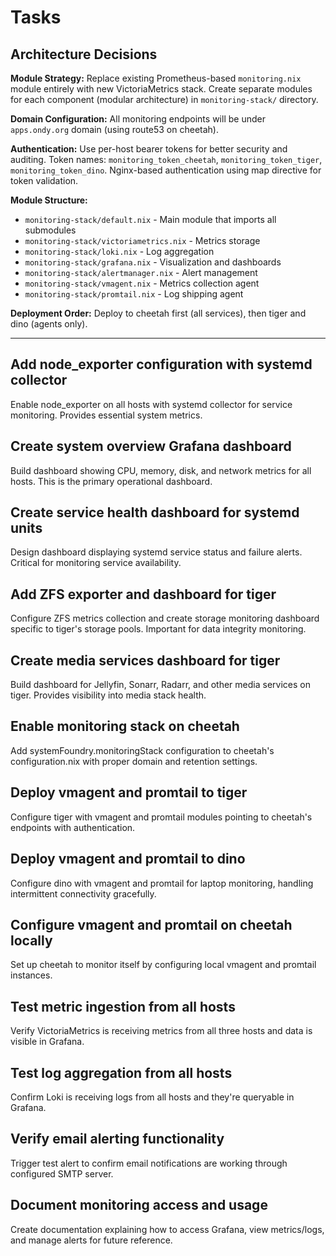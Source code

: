# Tasks

## Architecture Decisions

**Module Strategy:** Replace existing Prometheus-based `monitoring.nix` module entirely with new VictoriaMetrics stack. Create separate modules for each component (modular architecture) in `monitoring-stack/` directory.

**Domain Configuration:** All monitoring endpoints will be under `apps.ondy.org` domain (using route53 on cheetah).

**Authentication:** Use per-host bearer tokens for better security and auditing. Token names: `monitoring_token_cheetah`, `monitoring_token_tiger`, `monitoring_token_dino`. Nginx-based authentication using map directive for token validation.

**Module Structure:**

- `monitoring-stack/default.nix` - Main module that imports all submodules
- `monitoring-stack/victoriametrics.nix` - Metrics storage
- `monitoring-stack/loki.nix` - Log aggregation
- `monitoring-stack/grafana.nix` - Visualization and dashboards
- `monitoring-stack/alertmanager.nix` - Alert management
- `monitoring-stack/vmagent.nix` - Metrics collection agent
- `monitoring-stack/promtail.nix` - Log shipping agent

**Deployment Order:** Deploy to cheetah first (all services), then tiger and dino (agents only).

---

## Add node_exporter configuration with systemd collector

Enable node_exporter on all hosts with systemd collector for service monitoring. Provides essential system metrics.

## Create system overview Grafana dashboard

Build dashboard showing CPU, memory, disk, and network metrics for all hosts. This is the primary operational dashboard.

## Create service health dashboard for systemd units

Design dashboard displaying systemd service status and failure alerts. Critical for monitoring service availability.

## Add ZFS exporter and dashboard for tiger

Configure ZFS metrics collection and create storage monitoring dashboard specific to tiger's storage pools. Important for data integrity monitoring.

## Create media services dashboard for tiger

Build dashboard for Jellyfin, Sonarr, Radarr, and other media services on tiger. Provides visibility into media stack health.

## Enable monitoring stack on cheetah

Add systemFoundry.monitoringStack configuration to cheetah's configuration.nix with proper domain and retention settings.

## Deploy vmagent and promtail to tiger

Configure tiger with vmagent and promtail modules pointing to cheetah's endpoints with authentication.

## Deploy vmagent and promtail to dino

Configure dino with vmagent and promtail for laptop monitoring, handling intermittent connectivity gracefully.

## Configure vmagent and promtail on cheetah locally

Set up cheetah to monitor itself by configuring local vmagent and promtail instances.

## Test metric ingestion from all hosts

Verify VictoriaMetrics is receiving metrics from all three hosts and data is visible in Grafana.

## Test log aggregation from all hosts

Confirm Loki is receiving logs from all hosts and they're queryable in Grafana.

## Verify email alerting functionality

Trigger test alert to confirm email notifications are working through configured SMTP server.

## Document monitoring access and usage

Create documentation explaining how to access Grafana, view metrics/logs, and manage alerts for future reference.
